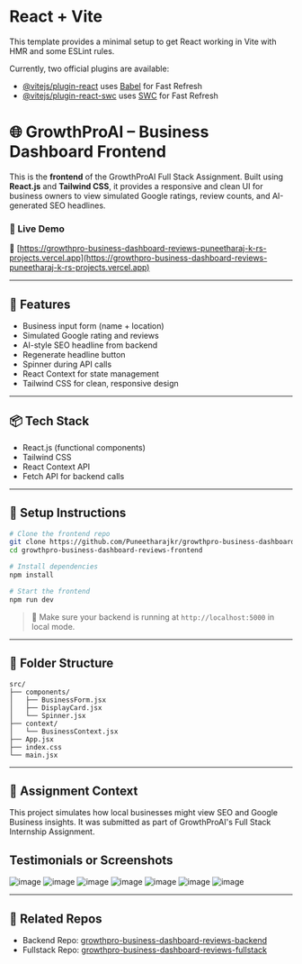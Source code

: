 # React + Vite

This template provides a minimal setup to get React working in Vite with HMR and some ESLint rules.

Currently, two official plugins are available:

- [@vitejs/plugin-react](https://github.com/vitejs/vite-plugin-react/blob/main/packages/plugin-react) uses [Babel](https://babeljs.io/) for Fast Refresh
- [@vitejs/plugin-react-swc](https://github.com/vitejs/vite-plugin-react/blob/main/packages/plugin-react-swc) uses [SWC](https://swc.rs/) for Fast Refresh

# 🌐 GrowthProAI – Business Dashboard Frontend

This is the **frontend** of the GrowthProAI Full Stack Assignment. Built using **React.js** and **Tailwind CSS**, it provides a responsive and clean UI for business owners to view simulated Google ratings, review counts, and AI-generated SEO headlines.

### 📍 Live Demo

🔗 [https://growthpro-business-dashboard-reviews-puneetharaj-k-rs-projects.vercel.app](https://growthpro-business-dashboard-reviews-puneetharaj-k-rs-projects.vercel.app)

---

## 🚀 Features

- Business input form (name + location)
- Simulated Google rating and reviews
- AI-style SEO headline from backend
- Regenerate headline button
- Spinner during API calls
- React Context for state management
- Tailwind CSS for clean, responsive design

---

## 📦 Tech Stack

- React.js (functional components)
- Tailwind CSS
- React Context API
- Fetch API for backend calls

---

## 🔧 Setup Instructions

```bash
# Clone the frontend repo
git clone https://github.com/Puneetharajkr/growthpro-business-dashboard-reviews-frontend.git
cd growthpro-business-dashboard-reviews-frontend

# Install dependencies
npm install

# Start the frontend
npm run dev
```

> 🔗 Make sure your backend is running at `http://localhost:5000` in local mode.

---

## 📁 Folder Structure

```
src/
├── components/
│   ├── BusinessForm.jsx
│   ├── DisplayCard.jsx
│   └── Spinner.jsx
├── context/
│   └── BusinessContext.jsx
├── App.jsx
├── index.css
└── main.jsx
```

---

## 📄 Assignment Context

This project simulates how local businesses might view SEO and Google Business insights. It was submitted as part of GrowthProAI's Full Stack Internship Assignment.

## Testimonials or Screenshots
![image](https://github.com/user-attachments/assets/6ce11bac-914e-4a26-99f9-dbf97388a24f)
![image](https://github.com/user-attachments/assets/75a9b48a-d8db-4dc6-8b1e-03e097379a75)
![image](https://github.com/user-attachments/assets/b1499e72-89bd-4cc0-b393-d328a253fef3)
![image](https://github.com/user-attachments/assets/e328a77a-df3b-44d0-9fb5-8d1e825632ab)
![image](https://github.com/user-attachments/assets/e06a8714-769a-40cf-a483-9122e9163641)
![image](https://github.com/user-attachments/assets/803c2318-9eca-4f15-8715-a2a2c802824a)
![image](https://github.com/user-attachments/assets/c222cfc2-a873-43a9-a1c1-5173751a8536)

---

## 📎 Related Repos

- Backend Repo: [growthpro-business-dashboard-reviews-backend](https://github.com/Puneetharajkr/growthpro-business-dashboard-reviews-backend)
- Fullstack Repo: [growthpro-business-dashboard-reviews-fullstack](https://github.com/Puneetharajkr/growthpro-business-dashboard-reviews-fullstack)
